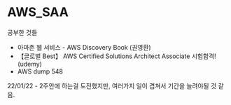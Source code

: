 # AWS_SAA

공부한 것들
-  아마존 웹 서비스 - AWS Discovery Book (권영환)
-  【글로벌 Best】 AWS Certified Solutions Architect Associate 시험합격! (udemy)
-  AWS dump 548

22/01/22 - 2주안에 하는걸 도전했지만, 여러가지 일이 겹쳐서 기간을 늘려야될 것 같음.
